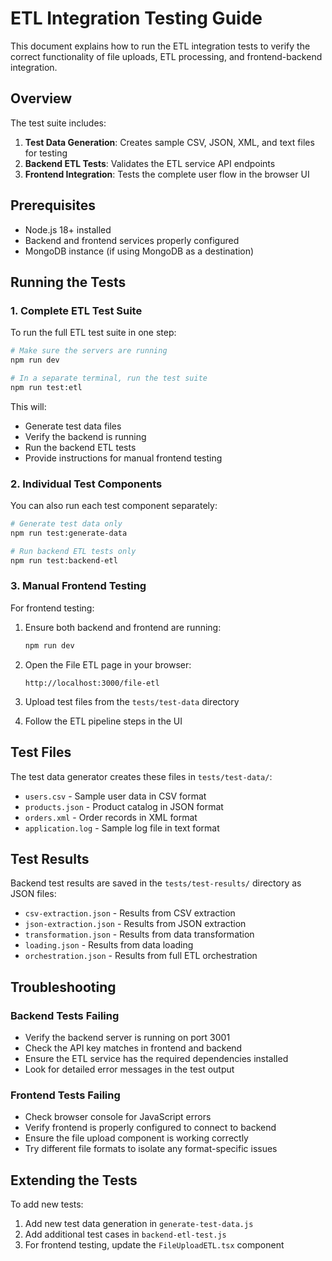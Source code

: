 # ETL Integration Testing Guide

This document explains how to run the ETL integration tests to verify the correct functionality of file uploads, ETL processing, and frontend-backend integration.

## Overview

The test suite includes:

1. **Test Data Generation**: Creates sample CSV, JSON, XML, and text files for testing
2. **Backend ETL Tests**: Validates the ETL service API endpoints
3. **Frontend Integration**: Tests the complete user flow in the browser UI

## Prerequisites

- Node.js 18+ installed
- Backend and frontend services properly configured
- MongoDB instance (if using MongoDB as a destination)

## Running the Tests

### 1. Complete ETL Test Suite

To run the full ETL test suite in one step:

```bash
# Make sure the servers are running
npm run dev

# In a separate terminal, run the test suite
npm run test:etl
```

This will:
- Generate test data files
- Verify the backend is running
- Run the backend ETL tests
- Provide instructions for manual frontend testing

### 2. Individual Test Components

You can also run each test component separately:

```bash
# Generate test data only
npm run test:generate-data

# Run backend ETL tests only
npm run test:backend-etl
```

### 3. Manual Frontend Testing

For frontend testing:

1. Ensure both backend and frontend are running:
   ```bash
   npm run dev
   ```

2. Open the File ETL page in your browser:
   ```
   http://localhost:3000/file-etl
   ```

3. Upload test files from the `tests/test-data` directory
4. Follow the ETL pipeline steps in the UI

## Test Files

The test data generator creates these files in `tests/test-data/`:

- `users.csv` - Sample user data in CSV format
- `products.json` - Product catalog in JSON format
- `orders.xml` - Order records in XML format
- `application.log` - Sample log file in text format

## Test Results

Backend test results are saved in the `tests/test-results/` directory as JSON files:

- `csv-extraction.json` - Results from CSV extraction
- `json-extraction.json` - Results from JSON extraction
- `transformation.json` - Results from data transformation
- `loading.json` - Results from data loading
- `orchestration.json` - Results from full ETL orchestration

## Troubleshooting

### Backend Tests Failing

- Verify the backend server is running on port 3001
- Check the API key matches in frontend and backend
- Ensure the ETL service has the required dependencies installed
- Look for detailed error messages in the test output

### Frontend Tests Failing

- Check browser console for JavaScript errors
- Verify frontend is properly configured to connect to backend
- Ensure the file upload component is working correctly
- Try different file formats to isolate any format-specific issues

## Extending the Tests

To add new tests:

1. Add new test data generation in `generate-test-data.js`
2. Add additional test cases in `backend-etl-test.js`
3. For frontend testing, update the `FileUploadETL.tsx` component 